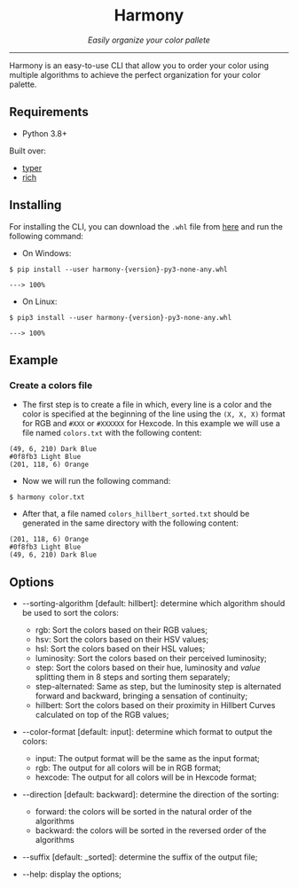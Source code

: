 <h1 align="center">Harmony</h1>
<p align="center">
    <em>Easily organize your color pallete</em>
</p>

---

Harmony is an easy-to-use CLI that allow you to order your color using multiple algorithms to achieve the perfect organization for your color palette.


## Requirements

- Python 3.8+

Built over:
- [typer](https://typer.tiangolo.com/)
- [rich](https://rich.readthedocs.io/en/latest/)


## Installing

For installing the CLI, you can download the `.whl` file from [here](https://github.com/AdrianSimionov/color-sorting-cli/releases/download/0.1.0/harmony-0.1.0-py3-none-any.whl) and run the following command:

- On Windows:
```
$ pip install --user harmony-{version}-py3-none-any.whl

---> 100%
```

- On Linux:
```
$ pip3 install --user harmony-{version}-py3-none-any.whl

---> 100%
```


## Example

### Create a colors file

 - The first step is to create a file in which, every line is a color and the color is specified at the beginning of the line using the `(X, X, X)` format for RGB and `#XXX` or `#XXXXXX` for Hexcode. In this example we will use a file named `colors.txt` with the following content:

```
(49, 6, 210) Dark Blue
#0f8fb3 Light Blue
(201, 118, 6) Orange
```


- Now we will run the following command:

```
$ harmony color.txt
```

- After that, a file named `colors_hillbert_sorted.txt` should be generated in the same directory with the following content:

```
(201, 118, 6) Orange
#0f8fb3 Light Blue
(49, 6, 210) Dark Blue
```


## Options

* --sorting-algorithm [default: hillbert]: determine which algorithm should be used to sort the colors:
  * rgb: Sort the colors based on their RGB values;
  * hsv: Sort the colors based on their HSV values;
  * hsl: Sort the colors based on their HSL values;
  * luminosity: Sort the colors based on their perceived luminosity;
  * step: Sort the colors based on their hue, luminosity and *value* splitting them in 8 steps and sorting them separately;
  * step-alternated: Same as step, but the luminosity step is alternated forward and backward, bringing a sensation of continuity;
  * hillbert: Sort the colors based on their proximity in Hillbert Curves calculated on top of the RGB values;

* --color-format [default: input]: determine which format to output the colors:
  * input: The output format will be the same as the input format;
  * rgb: The output for all colors will be in RGB format;
  * hexcode: The output for all colors will be in Hexcode format;

* --direction [default: backward]: determine the direction of the sorting:
  * forward: the colors will be sorted in the natural order of the algorithms
  * backward: the colors will be sorted in the reversed order of the algorithms

* --suffix [default: _sorted]: determine the suffix of the output file;

* --help: display the options;